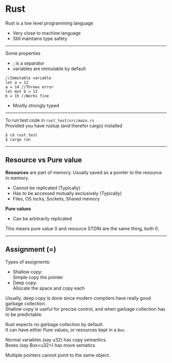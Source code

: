 # Rust

Rust is a low level programming language  
- Very close to machine language
- Still maintains type safety

---
Some properties
- ; is a separator
- variables are immutable by default
```
//Immutable variable
let a = 12
a = 14 //Throws error
let mut b = 13
b = 15 //Works fine
```
- Mostly strongly typed

---
To run test code in `rust_test/src/main.rs`  
Provided you have rustup (and therefor cargo) installed
```
$ cd rust_test
$ cargo run
```

---
## Resource vs Pure value

**Resources** are part of memory. Usually saved as a pointer to the resource in memory.
- Cannot be replicated (Typically)
- Has to be accessed mutually exclusively (Typically)
- Files, OS locks, Sockets, Shared memory

**Pure values**
- Can be arbitrarily replicated



This means pure value 0 and resource STDIN are the same thing, both 0.

---
## Assignment (=)

Types of assigments:
- Shallow copy:  
        Simple copy the pointer
- Deep copy:   
        Allocate the space and copy each

Usually, deep copy is done since modern compilers have really good garbage collection.  
Shallow copy is useful for precise control, and when garbage collection has to be predictable.  

Rust expects no garbage collection by default.  
It can have either Pure values, or resources kept in a `Box`.  

Normal variables (say u32) has copy semantics.  
Boxes (say Box\<u32>) has move sematics

Multiple pointers cannot point to the same object.